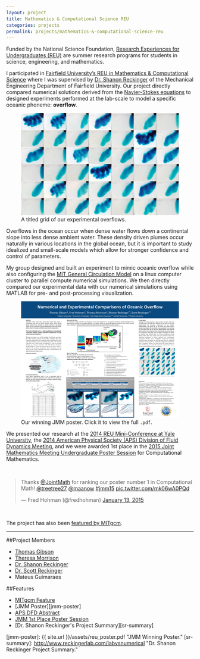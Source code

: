 ```yaml
---
layout: project
title: Mathematics & Computational Science REU
categories: projects
permalink: projects/mathematics-&-computational-science-reu
---
```


Funded by the National Science Foundation, [Research Experiences for Undergraduates (REU)][reu] are summer research programs for students in science, engineering, and mathematics. 

<!--more-->

I participated in [Fairfield University’s REU in Mathematics & Computational Science][fu] where I was supervised by [Dr. Shanon Reckinger][sr] of the Mechanical Engineering Department of Fairfield University. Our project directly compared numerical solutions derived from the [Navier-Stokes equations][ns] to designed experiments performed at the lab-scale to model a specific oceanic phoneme: **overflow**. 

<figure>
  <img class="full" src="/images/projects/reu/reu.png" alt="Experimental Overflows.">
  <figcaption>A titled grid of our experimental overflows.</figcaption>
</figure>

Overflows in the ocean occur when dense water flows down a continental slope into less dense ambient water. These density driven plumes occur naturally in various locations in the global ocean, but it is important to study idealized and small-scale models which allow for stronger confidence and control of parameters. 

My group designed and built an experiment to mimic oceanic overflow while also configuring the [MIT General Circulation Model][mitgcm] on a linux computer cluster to parallel compute numerical simulations. We then directly compared our experimental data with our numerical simulations using MATLAB for pre- and post-processing visualization.

<figure>
  <a href="{{ site.url }}/assets/reu_poster.pdf">
  <img class="full" src="/images/projects/reu/reu_poster_small.png" alt="JMM Winning Poster.">
  </a>
  <figcaption>Our winning JMM poster. Click it to view the full <code>.pdf</code>.</figcaption>
</figure>

We presented our research at the [2014 REU Mini-Conference at Yale University][yale], the [2014 American Physical Society (APS) Division of Fluid Dynamics Meeting][apsdfd], and we were awarded 1st place in the [2015 Joint Mathematics Meeting Undergraduate Poster Session][jmm] for Computational Mathematics. 

&nbsp;

<blockquote class="twitter-tweet tw-align-center" lang="en"><p lang="en" dir="ltr">Thanks <a href="https://twitter.com/JointMath">@JointMath</a> for ranking our poster number 1 in Computational Math! <a href="https://twitter.com/treetree27">@treetree27</a> <a href="https://twitter.com/maanow">@maanow</a> <a href="https://twitter.com/hashtag/jmm15?src=hash">#jmm15</a> <a href="http://t.co/mk06wA0PQd">pic.twitter.com/mk06wA0PQd</a></p>&mdash; Fred Hohman (@fredhohman) <a href="https://twitter.com/fredhohman/status/555078233863892993">January 13, 2015</a></blockquote> <script async src="//platform.twitter.com/widgets.js" charset="utf-8"></script>

&nbsp;

The project has also been [featured by MITgcm][mitgcm-feature]. 

***

##Project Members
* [Thomas Gibson][tg]
* [Theresa Morrison][tm]
* [Dr. Shanon Reckinger][sr]
* [Dr. Scott Reckinger][scott]
* Mateus Guimaraes

##Features
* [MITgcm Feature][mitgcm-feature]
* [JMM Poster][jmm-poster]
* [APS DFD Abstract][apsdfd]
* [JMM 1st Place Poster Session][jmm]
* [Dr. Shanon Reckinger's Project Summary][sr-summary]

[reu]: http://www.nsf.gov/crssprgm/reu/ "REU."
[fu]: http://faculty.fairfield.edu/srafalski/reu/ "Fairfield University REU."
[sr]: http://shanonreckinger.com "Dr. Shanon Reckinger."
[ns]: http://en.wikipedia.org/wiki/Navier–Stokes_equations "Navier Stokes Equations."
[mitgcm]: http://mitgcm.org "MITgcm."
[yale]: http://sumry.yale.edu/reu-mini-conference-2014 "Yale University 2014 REU Mini-Conference."
[apsdfd]: http://meetings.aps.org/Meeting/DFD14/Session/L17.2 "APS DFD 2014."
[jmm]: http://www.maa.org/programs/students/undergraduate-research/jmm-student-poster-session "JMM Poster Session."
[aps-ab]: http://meetings.aps.org/Meeting/DFD14/Session/L17.2 "APS Abstract."
[mitgcm-feature]: http://mitgcm.org/2015/02/17/falling-water/ "MITgcm Feature."
[tg]: https://www.linkedin.com/in/thomashillgibson "Thomas Gibson."
[tm]: https://www.linkedin.com/in/theresamorrison93 "Theresa Morrison."
[scott]: https://www.linkedin.com/pub/scott-reckinger/40/752/3ab "Dr. Scott Reckinger."
[jmm-poster]: {{ site.url }}/assets/reu_poster.pdf "JMM Winning Poster."
[sr-summary]: http://www.reckingerlab.com/labvsnumerical "Dr. Shanon Reckinger Project Summary."